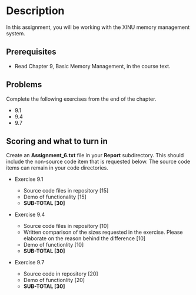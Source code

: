 # Description

In this assignment, you will be working with the XINU memory management system.

## Prerequisites
* Read Chapter 9, Basic Memory Management, in the course text.

## Problems

Complete the following exercises from the end of the chapter.

* 9.1
* 9.4
* 9.7

## Scoring and what to turn in

Create an **Assignment_6.txt** file in your **Report** subdirectory. This should include the non-source code item that is requested below. The source code items can remain in your code directories. 

* Exercise 9.1 
   * Source code files in repository [15]
   * Demo of functionality [15]
   * **SUB-TOTAL [30]**

* Exercise 9.4
   * Source code files in repository [10]
   * Written comparison of the sizes requested in the exercise. Please elaborate on the reason behind the difference [10]
   * Demo of functionlity [10]
   * **SUB-TOTAL [30]**

* Exercise 9.7
  * Source code in repository [20]
  * Demo of functionlity [20]
  * **SUB-TOTAL [30]**
  

